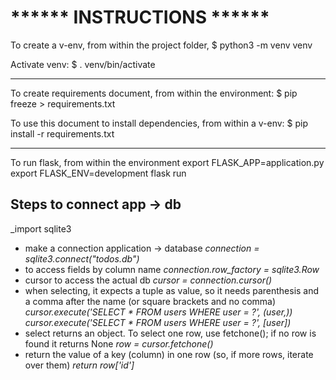 # ****** INSTRUCTIONS ******

To create a v-env, from within the project folder,
  $ python3 -m venv venv

Activate venv:
  $ . venv/bin/activate

  ------------------------------------------------

To create requirements document, from within the environment:
  $ pip freeze > requirements.txt

To use this document to install dependencies, from within a v-env:
  $ pip install -r requirements.txt

  ------------------------------------------------

To run flask, from within the environment
  export FLASK_APP=application.py
  export FLASK_ENV=development
  flask run

## Steps to connect app -> db

_import sqlite3

* make a connection application -> database
_connection = sqlite3.connect("todos.db")_
* to access fields by column name
_connection.row\_factory = sqlite3.Row_
* cursor to access the actual db
_cursor = connection.cursor()_
* when selecting, it expects a tuple as value, so it needs parenthesis and a comma after the name (or square brackets and no comma)
_cursor.execute('SELECT * FROM users WHERE user = ?', (user,))_
_cursor.execute('SELECT * FROM users WHERE user = ?', \[user])_
* select returns an object. To select one row, use fetchone(); if no row is found it returns None
_row = cursor.fetchone()_
* return the value of a key (column) in one row (so, if more rows, iterate over them)
_return row\['id']_

